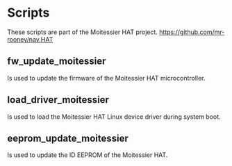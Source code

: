 Scripts
=======

These scripts are part of the Moitessier HAT project.
https://github.com/mr-rooney/nav.HAT


fw_update_moitessier
--------------------
Is used to update the firmware of the Moitessier HAT microcontroller.

load_driver_moitessier
----------------------
Is used to load the Moitessier HAT Linux device driver during system boot.

eeprom_update_moitessier
------------------------
Is used to update the ID EEPROM of the Moitessier HAT.
